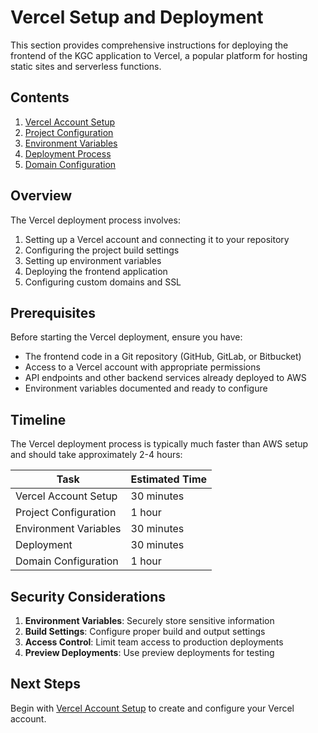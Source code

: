 # Vercel Setup and Deployment

This section provides comprehensive instructions for deploying the frontend of the KGC application to Vercel, a popular platform for hosting static sites and serverless functions.

## Contents

1. [Vercel Account Setup](./01-vercel-account-setup.md)
2. [Project Configuration](./02-project-configuration.md)
3. [Environment Variables](./03-environment-variables.md)
4. [Deployment Process](./04-deployment-process.md)
5. [Domain Configuration](./05-domain-configuration.md)

## Overview

The Vercel deployment process involves:

1. Setting up a Vercel account and connecting it to your repository
2. Configuring the project build settings
3. Setting up environment variables
4. Deploying the frontend application
5. Configuring custom domains and SSL

## Prerequisites

Before starting the Vercel deployment, ensure you have:

- The frontend code in a Git repository (GitHub, GitLab, or Bitbucket)
- Access to a Vercel account with appropriate permissions
- API endpoints and other backend services already deployed to AWS
- Environment variables documented and ready to configure

## Timeline

The Vercel deployment process is typically much faster than AWS setup and should take approximately 2-4 hours:

| Task | Estimated Time |
|------|----------------|
| Vercel Account Setup | 30 minutes |
| Project Configuration | 1 hour |
| Environment Variables | 30 minutes |
| Deployment | 30 minutes |
| Domain Configuration | 1 hour |

## Security Considerations

1. **Environment Variables**: Securely store sensitive information
2. **Build Settings**: Configure proper build and output settings
3. **Access Control**: Limit team access to production deployments
4. **Preview Deployments**: Use preview deployments for testing

## Next Steps

Begin with [Vercel Account Setup](./01-vercel-account-setup.md) to create and configure your Vercel account.